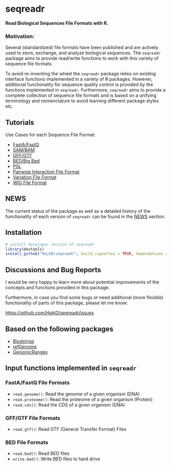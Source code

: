 # seqreadr

__Read Biological Sequences File Formats with R.__

### Motivation:

Several (standardized) file formats have been published and are actively used
to store, exchange, and analyze biological sequences. The `seqreadr` package
aims to provide read/write functions to work with this variety of sequence file formats.

To avoid re-inventing the wheel the `seqreadr` package relies on existing interface functions implemented in a variety of R packages. However, additional functionality for
sequence quality control is provided by the functions implemented in `seqreadr`.
Furthermore, `seqreadr` aims to provide a complete collection of sequence file formats and is based on a unifying terminology and nomenclature to avoid learning different package styles etc.


## Tutorials

Use Cases for each Sequence File Format:

* [FastA/FastQ](https://github.com/HajkD/seqreadr/blob/master/vignettes/FastA.Rmd)
* [SAM/BAM](https://github.com/HajkD/seqreadr/blob/master/vignettes/SAM.Rmd)
* [GFF/GTF]()
* [BED/Big Bed]()
* [PSL]()
* [Pairwise Interaction File Format]()
* [Variation File Format]()
* [WIG File Format]()

## NEWS

The current status of the package as well as a detailed history of the functionality of each version of `seqreadr` can be found in the [NEWS](NEWS.md) section.

## Installation

```r
# install developer version of seqreadr
library(devtools)
install_github("HajkD/seqreadr", build_vignettes = TRUE, dependencies = TRUE)
```

## Discussions and Bug Reports

I would be very happy to learn more about potential improvements of the concepts and functions provided in this package.

Furthermore, in case you find some bugs or need additional (more flexible) functionality of parts of this package, please let me know:

https://github.com/HajkD/seqreadr/issues

## Based on the following packages

* [Biostrings](http://bioconductor.org/packages/release/bioc/html/Biostrings.html)
* [refGenome](https://cran.r-project.org/web/packages/refGenome/index.html)
* [GenomicRanges](http://bioconductor.org/packages/release/bioc/html/GenomicRanges.html)

## Input functions implemented in `seqreadr` 

### FastA/FastQ File Formats

* `read.genome()`: Read the genome of a given organism (DNA)
* `read.proteome()`: Read the proteome of a given organism (Protein)
* `read.cds()`: Read the CDS of a given organism (DNA)

### GFF/GTF File Formats

* `read.gtf()`: Read GTF (General Transfer Format) Files


### BED File Formats

* `read.bed()`: Read BED files
* `write.bed()`: Write BED files to hard drive

